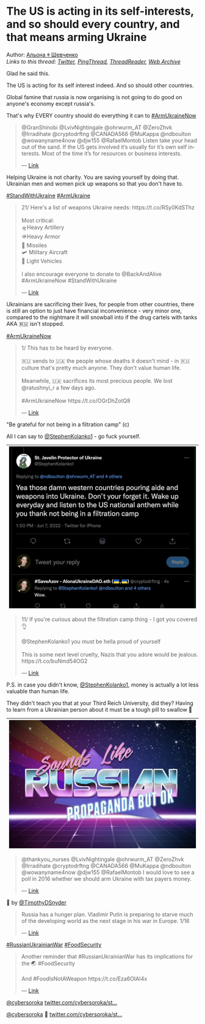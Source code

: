 # The US is acting in its self-interests, and so should every country, and that means arming Ukraine

Author: [Альона ꑭ Шевченко](https://twitter.com/cryptodrftng)  
*Links to this thread: [Twitter](https://twitter.com/cryptodrftng/status/1538328425823338496), [PingThread](https://pingthread.com/thread/1538328425823338496), [ThreadReader](https://threadreaderapp.com/thread/1538328425823338496.html), [Web Archive](https://web.archive.org/web/*/https://twitter.com/cryptodrftng/status/1538328425823338496)*

Glad he said this.

The US is acting for its self interest indeed. And so should other countries.

Global famine that russia is now organising is not going to do good on anyone's economy except russia's.

That's why EVERY country should do everything it can to [#ArmUkraineNow](https://twitter.com/hashtag/ArmUkraineNow)

<blockquote class="twitter-tweet">
    <p lang="en" dir="ltr">
    @GranShinobi @LvivNightingale @ohrwurm_AT @ZeroZhvk @Irradihate @cryptodrftng @CANADA566 @MuKappa @ndboulton @wowanyname4now @djw155 @RafaelMontob Listen take your head out of the sand. If the US gets involved it’s usually for it’s own self interests. Most of the time it’s for resources or business interests.<br />
    </p>
    &mdash; <a href="https://twitter.com/StephenKolanko1/status/1538324652652744709">Link</a>
</blockquote>

Helping Ukraine is not charity. You are saving yourself by doing that. Ukrainian men and women pick up weapons so that you don't have to.

[#StandWithUkraine](https://twitter.com/hashtag/StandWithUkraine) [#ArmUkraine](https://twitter.com/hashtag/ArmUkraine)

<blockquote class="twitter-tweet">
    <p lang="en" dir="ltr">
    21/ Here&#39;s a list of weapons Ukraine needs: https://t.co/RSy0KdSThz<br />
    <br />
    Most critical:<br />
    🛸Heavy Artillery<br />
    🪖Heavy Armor<br />
    🚀 Missiles<br />
    🛩 Military Aircraft<br />
    🚚 Light Vehicles<br />
    <br />
    I also encourage everyone to donate to @BackAndAlive<br />
    #ArmUkraineNow #StandWithUkraine<br />
    </p>
    &mdash; <a href="https://twitter.com/cryptodrftng/status/1528594766862200832">Link</a>
</blockquote>

Ukrainians are sacrificing their lives, for people from other countries, there is still an option to just have financial inconvenience - very minor one, compared to the nightmare it will snowball into if the drug cartels with tanks AKA 🇷🇺 isn't stopped.

[#ArmUkraineNow](https://twitter.com/hashtag/ArmUkraineNow)

<blockquote class="twitter-tweet">
    <p lang="en" dir="ltr">
    1/ This has to be heard by everyone. <br />
    <br />
    🇷🇺 sends to 🇺🇦 the people whose deaths it doesn&#39;t mind - in 🇷🇺 culture that&#39;s pretty much anyone. They don&#39;t value human life.<br />
    <br />
    Meanwhile, 🇺🇦 sacrifices its most precious people. We lost @ratushnyi_r a few days ago.<br />
    <br />
    #ArmUkraineNow https://t.co/OGrDhZotQ8<br />
    </p>
    &mdash; <a href="https://twitter.com/cryptodrftng/status/1537254854464311301">Link</a>
</blockquote>

"Be grateful for not being in a filtration camp" (c) 

All I can say to [@StephenKolanko1](https://twitter.com/StephenKolanko1) - go fuck yourself.

| [![](/media/1543562497172688897/3_1538328435168362496.jpg)](/media/1543562497172688897/3_1538328435168362496.jpg) |
| :-: |

<blockquote class="twitter-tweet">
    <p lang="en" dir="ltr">
    11/ If you&#39;re curious about the filtration camp thing - I got you covered 👌<br />
    <br />
    @StephenKolanko1 you must be hella proud of yourself <br />
    <br />
    This is some next level cruelty, Nazis that you adore would be jealous. https://t.co/buNmd54OG2<br />
    </p>
    &mdash; <a href="https://twitter.com/cryptodrftng/status/1534692791393058819">Link</a>
</blockquote>

P.S. in case you didn't know, [@StephenKolanko1](https://twitter.com/StephenKolanko1), money is actually a lot less valuable than human life.

They didn't teach you that at your Third Reich University, did they? Having to learn from a Ukrainian person about it must be a tough pill to swallow 💞

| [![](/media/1543562497172688897/3_1538329834669105152.jpg)](/media/1543562497172688897/3_1538329834669105152.jpg) |
| :-: |

<blockquote class="twitter-tweet">
    <p lang="en" dir="ltr">
    @thankyou_nurses @LvivNightingale @ohrwurm_AT @ZeroZhvk @Irradihate @cryptodrftng @CANADA566 @MuKappa @ndboulton @wowanyname4now @djw155 @RafaelMontob I would love to see a poll in 2016 whether we should arm Ukraine with tax payers money.<br />
    </p>
    &mdash; <a href="https://twitter.com/StephenKolanko1/status/1538327451301994497">Link</a>
</blockquote>

🧵 by [@TimothyDSnyder](https://twitter.com/TimothyDSnyder)

<blockquote class="twitter-tweet">
    <p lang="en" dir="ltr">
    Russia has a hunger plan. Vladimir Putin is preparing to starve much of the developing world as the next stage in his war in Europe. 1/16<br />
    </p>
    &mdash; <a href="https://twitter.com/TimothyDSnyder/status/1535617894045868033">Link</a>
</blockquote>

[#RussianUkrainianWar](https://twitter.com/hashtag/RussianUkrainianWar) [#FoodSecurity](https://twitter.com/hashtag/FoodSecurity)

<blockquote class="twitter-tweet">
    <p lang="en" dir="ltr">
    Another reminder that #RussianUkrainianWar has its implications for the 🌏 #FoodSecurity <br />
    <br />
    And #FoodIsNotAWeapon https://t.co/Eza6OIAI4x<br />
    </p>
    &mdash; <a href="https://twitter.com/armyinformcomua/status/1538980982254084101">Link</a>
</blockquote>

[@cybersoroka](https://twitter.com/cybersoroka) [twitter.com/cybersoroka/st…](https://twitter.com/cybersoroka/status/1543561223249223680)

[@cybersoroka](https://twitter.com/cybersoroka) 👏 [twitter.com/cybersoroka/st…](https://twitter.com/cybersoroka/status/1543561617023066116)
